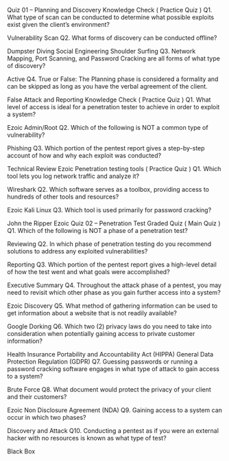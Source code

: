 Quiz 01 – Planning and Discovery Knowledge Check ( Practice Quiz )
Q1. What type of scan can be conducted to determine what possible exploits exist given the client’s environment?

Vulnerability Scan
Q2. What forms of discovery can be conducted offline?

Dumpster Diving
Social Engineering
Shoulder Surfing
Q3. Network Mapping, Port Scanning, and Password Cracking are all forms of what type of discovery?

Active
Q4. True or False: The Planning phase is considered a formality and can be skipped as long as you have the verbal agreement of the client.

False
Attack and Reporting Knowledge Check ( Practice Quiz )
Q1. What level of access is ideal for a penetration tester to achieve in order to exploit a system?

Ezoic
Admin/Root
Q2. Which of the following is NOT a common type of vulnerability?

Phishing
Q3. Which portion of the pentest report gives a step-by-step account of how and why each exploit was conducted?

Technical Review
Ezoic
Penetration testing tools ( Practice Quiz )
Q1. Which tool lets you log network traffic and analyze it?

Wireshark
Q2. Which software serves as a toolbox, providing access to hundreds of other tools and resources?

Ezoic
Kali Linux
Q3. Which tool is used primarily for password cracking?

John the Ripper
Ezoic
Quiz 02 – Penetration Test Graded Quiz ( Main Quiz )
Q1. Which of the following is NOT a phase of a penetration test?

Reviewing
Q2. In which phase of penetration testing do you recommend solutions to address any exploited vulnerabilities?

Reporting
Q3. Which portion of the pentest report gives a high-level detail of how the test went and what goals were accomplished?

Executive Summary
Q4. Throughout the attack phase of a pentest, you may need to revisit which other phase as you gain further access into a system? 


Ezoic
Discovery
Q5. What method of gathering information can be used to get information about a website that is not readily available?

Google Dorking
Q6. Which two (2) privacy laws do you need to take into consideration when potentially gaining access to private customer information?

Health Insurance Portability and Accountability Act (HIPPA)
General Data Protection Regulation (GDPR)
Q7. Guessing passwords or running a password cracking software engages in what type of attack to gain access to a system?

Brute Force
Q8. What document would protect the privacy of your client and their customers?


Ezoic
Non Disclosure Agreement (NDA)
Q9. Gaining access to a system can occur in which two phases?

Discovery and Attack
Q10. Conducting a pentest as if you were an external hacker with no resources is known as what type of test?

Black Box
